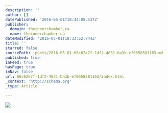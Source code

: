 ```yaml
---
description: ''
author: []
datePublished: '2016-05-01T18:44:08.537Z'
publisher:
  domain: theinnerchamber.ca
  name: theinnerchamber.ca
dateModified: '2016-05-01T18:33:52.744Z'
title: ''
starred: false
sourcePath: _posts/2016-05-01-66c62e7f-1df2-4631-ba3b-ef0658381163.md
published: true
inFeed: true
hasPage: true
inNav: false
url: 66c62e7f-1df2-4631-ba3b-ef0658381163/index.html
_context: 'http://schema.org'
_type: Article

---
```

![](http://www.theinnerchamber.ca/gallery/500lnofd.jpg)